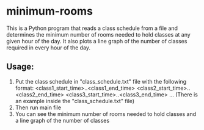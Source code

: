 # minimum-rooms
This is a Python program that reads a class schedule from a file and determines the minimum number of rooms needed to hold classes at any given hour of the day. It also plots a line graph of the number of classes required in every hour of the day.

## Usage: 
1. Put the class schedule in "class_schedule.txt" file with the following format:
<class1_start_time>..<class1_end_time>
<class2_start_time>..<class2_end_time>
<class3_start_time>..<class3_end_time>
...
(There is an example inside the "class_schedule.txt" file)
2. Then run main file 
3. You can see the minimum number of rooms needed to hold classes and a line graph of the number of classes
